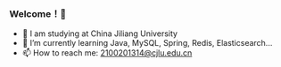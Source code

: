 ### Welcome！👋 

- 🔭 I am studying at China Jiliang University 
- 🌱 I’m currently learning Java, MySQL, Spring, Redis, Elasticsearch...
- 📫 How to reach me: 2100201314@cjlu.edu.cn

<!--
**MysticalGuest/mysticalguest** is a ✨ _special_ ✨ repository 
because its `README.md` (this file) appears on your GitHub profile.
-->
